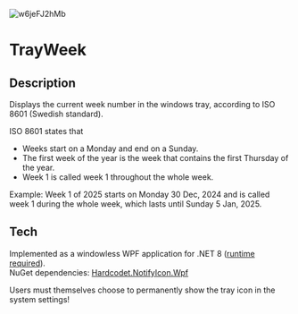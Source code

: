 ![w6jeFJ2hMb](https://github.com/user-attachments/assets/87db362c-4b45-4a0f-81f9-787ae8bd46e9)

TrayWeek
========

Description
-----------

Displays the current week number in the windows tray, according to ISO 8601 (Swedish standard).

ISO 8601 states that 

* Weeks start on a Monday and end on a Sunday.
* The first week of the year is the week that contains the first Thursday of the year. 
* Week 1 is called week 1 throughout the whole week.

Example: Week 1 of 2025 starts on Monday 30 Dec, 2024 and is called week 1 during the whole week, which lasts until Sunday 5 Jan, 2025.


Tech
----

Implemented as a windowless WPF application for .NET 8 ([runtime required](https://dotnet.microsoft.com/en-us/download/dotnet/8.0)).  
NuGet dependencies: [Hardcodet.NotifyIcon.Wpf](https://github.com/hardcodet/wpf-notifyicon)

Users must themselves choose to permanently show the tray icon in the system settings!
